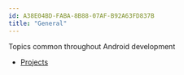 ```yaml
---
id: A38E04BD-FABA-8B88-07AF-B92A63FD837B
title: "General"
---
```


Topics common throughout Android development

-  [Projects](/recipes/android/general/projects)
